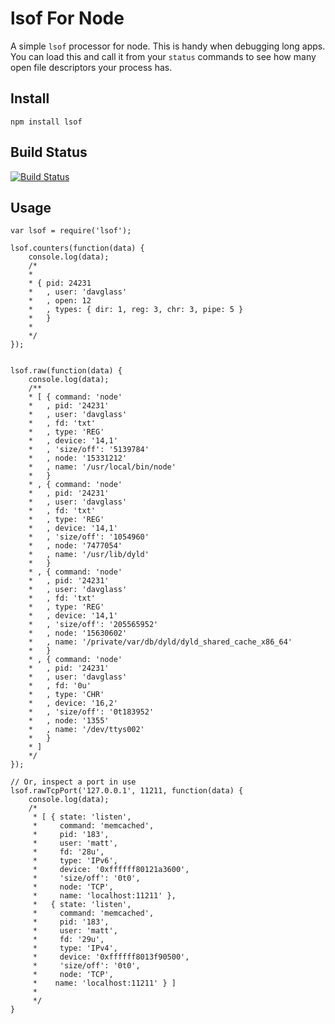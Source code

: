 # lsof For Node

A simple `lsof` processor for node. This is handy when debugging long apps. You can load this and
call it from your `status` commands to see how many open file descriptors your process has.


## Install

    npm install lsof

## Build Status

[![Build Status](https://secure.travis-ci.org/davglass/node-lsof.png?branch=master)](http://travis-ci.org/davglass/node-lsof)

## Usage

    var lsof = require('lsof');

    lsof.counters(function(data) {
        console.log(data);
        /*
        *
        * { pid: 24231
        *   , user: 'davglass'
        *   , open: 12
        *   , types: { dir: 1, reg: 3, chr: 3, pipe: 5 }
        *   }
        *
        */
    });


    lsof.raw(function(data) {
        console.log(data);
        /**
        * [ { command: 'node'
        *   , pid: '24231'
        *   , user: 'davglass'
        *   , fd: 'txt'
        *   , type: 'REG'
        *   , device: '14,1'
        *   , 'size/off': '5139784'
        *   , node: '15331212'
        *   , name: '/usr/local/bin/node'
        *   }
        * , { command: 'node'
        *   , pid: '24231'
        *   , user: 'davglass'
        *   , fd: 'txt'
        *   , type: 'REG'
        *   , device: '14,1'
        *   , 'size/off': '1054960'
        *   , node: '7477054'
        *   , name: '/usr/lib/dyld'
        *   }
        * , { command: 'node'
        *   , pid: '24231'
        *   , user: 'davglass'
        *   , fd: 'txt'
        *   , type: 'REG'
        *   , device: '14,1'
        *   , 'size/off': '205565952'
        *   , node: '15630602'
        *   , name: '/private/var/db/dyld/dyld_shared_cache_x86_64'
        *   }
        * , { command: 'node'
        *   , pid: '24231'
        *   , user: 'davglass'
        *   , fd: '0u'
        *   , type: 'CHR'
        *   , device: '16,2'
        *   , 'size/off': '0t183952'
        *   , node: '1355'
        *   , name: '/dev/ttys002'
        *   }
        * ]
        */
    });
    
    // Or, inspect a port in use
    lsof.rawTcpPort('127.0.0.1', 11211, function(data) {
        console.log(data);
        /*
         * [ { state: 'listen',
         *     command: 'memcached',
         *     pid: '183',
         *     user: 'matt',
         *     fd: '28u',
         *     type: 'IPv6',
         *     device: '0xffffff80121a3600',
         *     'size/off': '0t0',
         *     node: 'TCP',
         *     name: 'localhost:11211' },
         *   { state: 'listen',
         *     command: 'memcached',
         *     pid: '183',
         *     user: 'matt',
         *     fd: '29u',
         *     type: 'IPv4',
         *     device: '0xffffff8013f90500',
         *     'size/off': '0t0',
         *     node: 'TCP',
         *    name: 'localhost:11211' } ]
         *
         */
    }
